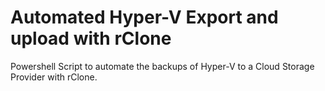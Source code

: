 # Automated Hyper-V Export and upload with rClone
Powershell Script to automate the backups of Hyper-V to a Cloud Storage Provider with rClone.
